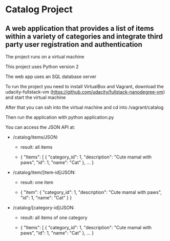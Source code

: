 # Catalog Project

## A web application that provides a list of items within a variety of categories and integrate third party user registration and authentication

The project runs on a virtual machine

This project uses Python version 2

The web app uses an SQL database server

To run the project you need to install VirtualBox and Vagrant, download the udacity-fullstack-vm (https://github.com/udacity/fullstack-nanodegree-vm) and start the virtual machine

After that you can ssh into the virtual machine and cd into /vagrant/catalog

Then run the application with python application.py

You can access the JSON API at:

* /catalog/items/JSON:

    * result: all items

    * {
        "Items": [
            {
            "category_id": 1, 
            "description": "Cute mamal with paws", 
            "id": 1, 
            "name": "Cat"
            }, 
            ...
        }


* /catalog/item/[item-id]/JSON:

    * result: one item

    * {
        "item": {
            "category_id": 1, 
            "description": "Cute mamal with paws", 
            "id": 1, 
            "name": "Cat"
        }
    }

* /catalog/[category-id]/JSON:

    * result: all items of one category

    * {
        "Items": [
            {
            "category_id": 1, 
            "description": "Cute mamal with paws", 
            "id": 1, 
            "name": "Cat"
            }, 
            ...
        }
